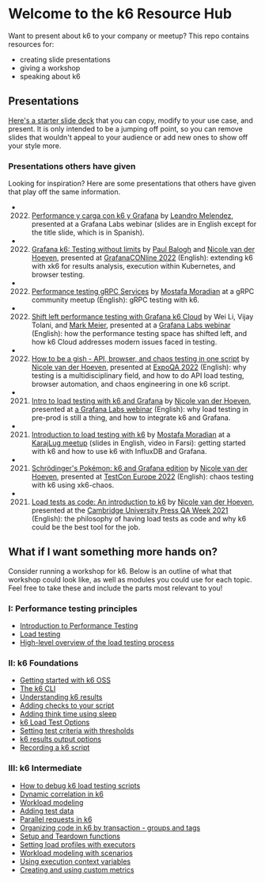 # Welcome to the k6 Resource Hub

Want to present about k6 to your company or meetup? This repo contains resources for:
- creating slide presentations
- giving a workshop
- speaking about k6

## Presentations

[Here's a starter slide deck](https://docs.google.com/presentation/d/1gviRg7RTzT0Y2_5WPBADyn5xpa96PIqWivGAThNW6pM/edit?usp=sharing) that you can copy, modify to your use case, and present. It is only intended to be a jumping off point, so you can remove slides that wouldn't appeal to your audience or add new ones to show off your style more.

### Presentations others have given

Looking for inspiration? Here are some presentations that others have given that play off the same information.

- 2022. [Performance y carga con k6 y Grafana](https://docs.google.com/presentation/d/1xEjCmxYGiE-sZJ5bMnJ9q5_ypjUy10QFivPNItnvhbM/edit?usp=sharing) by [Leandro Melendez](https://twitter.com/SrPerf), presented at a Grafana Labs webinar (slides are in English except for the title slide, which is in Spanish).
- 2022. [Grafana k6: Testing without limits](https://docs.google.com/presentation/d/1rTNPk2B7Py2QADfilmxExL-teLWLzBI0TgUgQlax1TM/edit?usp=sharing) by [Paul Balogh](https://twitter.com/javaducky) and [Nicole van der Hoeven](https://twitter.com/n_vanderhoeven), presented at [GrafanaCONline 2022](https://grafana.com/go/grafanaconline/2022/demo-load-testing-with-k6/) (English): extending k6 with xk6 for results analysis, execution within Kubernetes, and browser testing.
- 2022. [Performance testing gRPC Services](https://docs.google.com/presentation/d/1M2acBRmjADMrH_RDRYgqh4Ak8P11Ejy0e9savYw_FsA/edit?usp=sharing) by [Mostafa Moradian](https://twitter.com/MosiMoradian) at a gRPC community meetup (English): gRPC testing with k6.
- 2022. [Shift left performance testing with Grafana k6 Cloud](https://docs.google.com/presentation/d/1mA6Hmsunfx9l10iJblBgFh-arUAWjiuNiEzxkHfuwQE/edit) by Wei Li, Vijay Tolani, and [Mark Meier](https://twitter.com/markjmeier), presented at a [Grafana Labs webinar](https://grafana.com/go/webinar/performance-testing-with-grafana-k6-cloud/) (English): how the performance testing space has shifted left, and how k6 Cloud addresses modern issues faced in testing.
- 2022. [How to be a gish - API, browser, and chaos testing in one script](https://slides.nicolevanderhoeven.com/2022-how-to-be-a-gish/#/) by [Nicole van der Hoeven](https://twitter.com/n_vanderhoeven), presented at [ExpoQA 2022](https://www.youtube.com/watch?v=aq0XSNcXDb0) (English): why testing is a multidisciplinary field, and how to do API load testing, browser automation, and chaos engineering in one k6 script.
- 2021. [Intro to load testing with k6 and Grafana](https://docs.google.com/presentation/d/1WOA50nqIv1NoiHBxGIH_JM02rZqSjX81gHTlwPJ5i1U/edit?usp=sharing) by [Nicole van der Hoeven](https://twitter.com/n_vanderhoeven), presented at [a Grafana Labs webinar](https://www.youtube.com/watch?v=tFsIgbqXbxM) (English): why load testing in pre-prod is still a thing, and how to integrate k6 and Grafana.
- 2021. [Introduction to load testing with k6](https://docs.google.com/presentation/d/1AQOjbJ4LALRvEWq-UvGEC9Q63ItKyBFdlX9nEqVTIA8/edit#slide=id.p) by [Mostafa Moradian](https://twitter.com/MosiMoradian) at a [KarajLug meetup](https://www.youtube.com/watch?v=BmUOrrERPes) (slides in English, video in Farsi): getting started with k6 and how to use k6 with InfluxDB and Grafana.
- 2021. [Schrödinger's Pokémon: k6 and Grafana edition](https://docs.google.com/presentation/d/11HakdG0w2RsOunVnD6qPkTfTPpBxtXFECK_ynSOBraE/edit?usp=sharing) by [Nicole van der Hoeven](https://twitter.com/n_vanderhoeven), presented at [TestCon Europe 2022](https://www.youtube.com/watch?v=jSgH3I8_ldk) (English): chaos testing with k6 using xk6-chaos.
- 2021. [Load tests as code: An introduction to k6](https://slides.nicolevanderhoeven.com/2021-load-tests-as-code/#/) by [Nicole van der Hoeven](https://twitter.com/n_vanderhoeven), presented at the [Cambridge University Press QA Week 2021](https://www.youtube.com/watch?v=kz3Mt97L9CY) (English): the philosophy of having load tests as code and why k6 could be the best tool for the job.


## What if I want something more hands on?

Consider running a workshop for k6. Below is an outline of what that workshop could look like, as well as modules you could use for each topic. Feel free to take these and include the parts most relevant to you!

### I: Performance testing principles

- [Introduction to Performance Testing](Modules/Introduction%20to%20Performance%20Testing.md)
- [Load testing](Modules/Load%20Testing.md)
- [High-level overview of the load testing process](Modules/High-level%20overview%20of%20the%20load%20testing%20process.md)

### II: k6 Foundations

- [Getting started with k6 OSS](Modules/Getting%20started%20with%20k6%20OSS.md)
- [The k6 CLI](Modules/The%20k6%20CLI.md)
- [Understanding k6 results](Modules/Understanding%20k6%20results.md)
- [Adding checks to your script](Modules/Adding%20checks%20to%20your%20script.md)
- [Adding think time using sleep](Modules/Adding%20think%20time%20using%20sleep.md)
- [k6 Load Test Options](Modules/k6%20Load%20Test%20Options.md)
- [Setting test criteria with thresholds](Modules/Setting%20test%20criteria%20with%20thresholds.md)
- [k6 results output options](Modules/k6%20results%20output%20options.md)
- [Recording a k6 script](Modules/Recording%20a%20k6%20script.md)

### III: k6 Intermediate

- [How to debug k6 load testing scripts](Modules/How%20to%20debug%20k6%20load%20testing%20scripts.md)
- [Dynamic correlation in k6](Modules/Dynamic%20correlation%20in%20k6.md)
- [Workload modeling](Modules/Workload%20modeling.md)
- [Adding test data](Modules/Adding%20test%20data.md)
- [Parallel requests in k6](Modules/Parallel%20requests%20in%20k6.md)
- [Organizing code in k6 by transaction - groups and tags](Modules/Organizing%20code%20in%20k6%20by%20transaction%20-%20groups%20and%20tags.md)
- [Setup and Teardown functions](Modules/Setup%20and%20Teardown%20functions.md)
- [Setting load profiles with executors](Modules/Setting%20load%20profiles%20with%20executors.md)
- [Workload modeling with scenarios](Modules/Workload%20modeling%20with%20scenarios.md)
- [Using execution context variables](Modules/Using%20execution%20context%20variables.md)
- [Creating and using custom metrics](Modules/Creating%20and%20using%20custom%20metrics.md)
